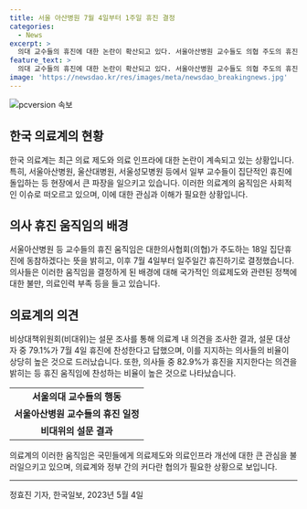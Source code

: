 ```yaml
---
title: 서울 아산병원 7월 4일부터 1주일 휴진 결정
categories:
  - News
excerpt: >
  의대 교수들의 휴진에 대한 논란이 확산되고 있다. 서울아산병원 교수들도 의협 주도의 휴진에 동참하며 논란에 휩싸였는데, 휴진에 찬성하는 교수들이 다수를 이루고 있는 것으로 나타났다. 이에 대한 비대위의 설문 결과는 휴진에 대한 지지를 확인시켰으며, 일부 교수들은 휴진이나 진료 축소를 지지하는 모습을 보였다. 이에 앞서 서울의대 교수들 또한 무기한 휴진에 돌입한 바 있다.
feature_text: >
  의대 교수들의 휴진에 대한 논란이 확산되고 있다. 서울아산병원 교수들도 의협 주도의 휴진에 동참하며 논란에 휩싸였는데, 휴진에 찬성하는 교수들이 다수를 이루고 있는 것으로 나타났다. 이에 대한 비대위의 설문 결과는 휴진에 대한 지지를 확인시켰으며, 일부 교수들은 휴진이나 진료 축소를 지지하는 모습을 보였다. 이에 앞서 서울의대 교수들 또한 무기한 휴진에 돌입한 바 있다.
image: 'https://newsdao.kr/res/images/meta/newsdao_breakingnews.jpg'
---
```


<p><img src="https://newsdao.kr/res/images/meta/newsdao_breakingnews.jpg" alt="pcversion 속보" /></p>

<h2 data-ke-size="size26">한국 의료계의 현황</h2>

<p data-ke-size="size16">한국 의료계는 최근 의료 제도와 의료 인프라에 대한 논란이 계속되고 있는 상황입니다. 특히, 서울아산병원, 울산대병원, 서울성모병원 등에서 일부 교수들이 집단적인 휴진에 돌입하는 등 현장에서 큰 파장을 일으키고 있습니다. 이러한 의료계의 움직임은 사회적인 이슈로 떠오르고 있으며, 이에 대한 관심과 이해가 필요한 상황입니다.</p>

<h2 data-ke-size="size26">의사 휴진 움직임의 배경</h2>

<p data-ke-size="size16">서울아산병원 등 교수들의 휴진 움직임은 대한의사협회(의협)가 주도하는 18일 집단휴진에 동참하겠다는 뜻을 밝히고, 이후 7월 4일부터 일주일간 휴진하기로 결정했습니다. 의사들은 이러한 움직임을 결정하게 된 배경에 대해 국가적인 의료제도와 관련된 정책에 대한 불만, 의료인력 부족 등을 들고 있습니다.</p>

<h2 data-ke-size="size26">의료계의 의견</h2>

<p data-ke-size="size16">비상대책위원회(비대위)는 설문 조사를 통해 의료계 내 의견을 조사한 결과, 설문 대상자 중 79.1%가 7월 4일 휴진에 찬성한다고 답했으며, 이를 지지하는 의사들의 비율이 상당히 높은 것으로 드러났습니다. 또한, 의사들 중 82.9%가 휴진을 지지한다는 의견을 밝히는 등 휴진 움직임에 찬성하는 비율이 높은 것으로 나타났습니다.</p>

<table>
  <tr>
    <td style="text-align: center; height: 17px;"><b>서울의대 교수들의 행동</b></td>
  </tr>
  <tr>
    <td style="text-align: center; height: 17px;"><b>서울아산병원 교수들의 휴진 일정</b></td>
  </tr>
  <tr>
    <td style="text-align: center; height: 17px;"><b>비대위의 설문 결과</b></td>
  </tr>
</table>

<p data-ke-size="size16">의료계의 이러한 움직임은 국민들에게 의료제도와 의료인프라 개선에 대한 큰 관심을 불러일으키고 있으며, 의료계와 정부 간의 커다란 협의가 필요한 상황으로 보입니다.</p>

<hr>

<p data-ke-size="size16">정효진 기자, 한국일보, 2023년 5월 4일</p>

